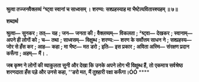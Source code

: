 **श्रुत्वा तज्जनवैक्लव्यं ²ष्ट्वा स्वानां च साध्वसम् ।** **शरण्य: सश्प्रहस्याह मा भैष्टेत्यवितास्श्यहम् ॥ ७॥** 

**शब्दार्थ** 

**श्रुत्वा—** **सुनकर** **; तत्—** **यह** **; जन—** **जनता की** **; वैक्लव्यम्—** **विकलता** **; ²ष्ट्वा—** **देखकर** **; स्वानाम्—** **अपने ही लोगों को** **; च—** **तथा** **; साध्वसम्—** **विक्षुब्ध** **; शरण्य:—** **शरण के सर्वोत्तम साधन ने** **; सश्प्रहस्य—** **जोर से हँस कर** **; आह—** **कहा** **; मा भैष्ट—** **मत** **डरो** **; इति—** **इस प्रकार** **; अविता अस्मि—** **संरक्षण प्रदान करूँगा** **; अहम्—** **मैं।** **.** 

**जब कृष्ण ने लोगों की व्याकुलता सुनी और देखा कि उनके अपने लोग भी विक्षुब्ध हैं, तो** **एकमात्र सर्वश्रेष्ठ शरणदाता हँस पड़े और उनसे कहा, ''डरो मत, मैं तुश्हारी रक्षा करूँगा।ÓÓ** **** 